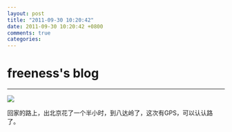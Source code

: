 ```yaml
---
layout: post
title: "2011-09-30 10:20:42"
date: 2011-09-30 10:20:42 +0800
comments: true
categories: 
---
```


# freeness's blog

----------

![](http://okqmqrbgo.bkt.clouddn.com/201109301020421.jpg)

>
回家的路上，出北京花了一个半小时，到八达岭了，这次有GPS，可以认认路了。